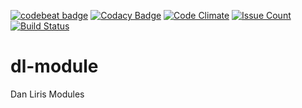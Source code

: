 [![codebeat badge](https://codebeat.co/badges/bb85a5e9-a537-434a-87b4-44f5f89a6d87)](https://codebeat.co/projects/github-com-danliris-dl-module)
[![Codacy Badge](https://api.codacy.com/project/badge/Grade/097cf273411647aba34120d2e5540a44)](https://www.codacy.com/app/danliris-cloud/dl-module?utm_source=github.com&amp;utm_medium=referral&amp;utm_content=danliris/dl-module&amp;utm_campaign=Badge_Grade)
[![Code Climate](https://codeclimate.com/github/danliris/dl-module/badges/gpa.svg)](https://codeclimate.com/github/danliris/dl-module)
[![Issue Count](https://codeclimate.com/github/danliris/dl-module/badges/issue_count.svg)](https://codeclimate.com/github/danliris/dl-module)
[![Build Status](https://travis-ci.org/danliris/dl-module.svg?branch=dev)](https://travis-ci.org/danliris/dl-module)
# dl-module
Dan Liris Modules
